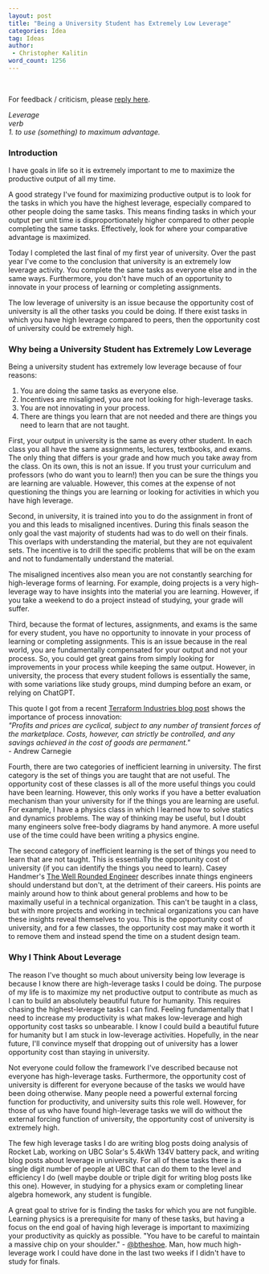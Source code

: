```yaml
---
layout: post
title: "Being a University Student has Extremely Low Leverage"
categories: Idea
tag: Ideas
author:
 - Christopher Kalitin
word_count: 1256
---
```

<head>
    <meta property="og:image" content="{{site.url}}/assets/images/low-leverage-university/postscreenshot.jpg">
</head>

For feedback / criticism, please [reply here](https://x.com/CKalitin/status/1916367593910501869).

<i>Leverage</i>  
<i>verb</i>    
<i>1. to use (something) to maximum advantage.</i>  

### <b>Introduction</b>

I have goals in life so it is extremely important to me to maximize the productive output of all my time.

A good strategy I've found for maximizing productive output is to look for the tasks in which you have the highest leverage, especially compared to other people doing the same tasks. This means finding tasks in which your output per unit time is disproportionately higher compared to other people completing the same tasks. Effectively, look for where your comparative advantage is maximized.

Today I completed the last final of my first year of university. Over the past year I've come to the conclusion that university is an extremely low leverage activity. You complete the same tasks as everyone else and in the same ways. Furthermore, you don't have much of an opportunity to innovate in your process of learning or completing assignments.

The low leverage of university is an issue because the opportunity cost of university is all the other tasks you could be doing. If there exist tasks in which you have high leverage compared to peers, then the opportunity cost of university could be extremely high.

### <b>Why being a University Student has Extremely Low Leverage</b>

Being a university student has extremely low leverage because of four reasons:
1. You are doing the same tasks as everyone else.
2. Incentives are misaligned, you are not looking for high-leverage tasks.
2. You are not innovating in your process.
3. There are things you learn that are not needed and there are things you need to learn that are not taught.

First, your output in university is the same as every other student. In each class you all have the same assignments, lectures, textbooks, and exams. The only thing that differs is your grade and how much you take away from the class. On its own, this is not an issue. If you trust your curriculum and professors (who do want you to learn!) then you can be sure the things you are learning are valuable. However, this comes at the expense of not questioning the things you are learning or looking for activities in which you have high leverage.

Second, in university, it is trained into you to do the assignment in front of you and this leads to misaligned incentives. During this finals season the only goal the vast majority of students had was to do well on their finals. This overlaps with understanding the material, but they are not equivalent sets. The incentive is to drill the specific problems that will be on the exam and not to fundamentally understand the material.

The misaligned incentives also mean you are not constantly searching for high-leverage forms of learning. For example, doing projects is a very high-leverage way to have insights into the material you are learning. However, if you take a weekend to do a project instead of studying, your grade will suffer.

Third, because the format of lectures, assignments, and exams is the same for every student, you have no opportunity to innovate in your process of learning or completing assignments. This is an issue because in the real world, you are fundamentally compensated for your output and not your process. So, you could get great gains from simply looking for improvements in your process while keeping the same output. However, in university, the process that every student follows is essentially the same, with some variations like study groups, mind dumping before an exam, or relying on ChatGPT. 

This quote I got from a recent [Terraform Industries blog post](https://terraformindustries.wordpress.com/2025/03/25/no-excuses-how-to-build-scale-and-win-in-hard-tech/) shows the importance of process innovation:  
<i>"Profits and prices are cyclical, subject to any number of transient forces of the marketplace. Costs, however, can strictly be controlled, and any savings achieved in the cost of goods are permanent."</i>  
\- Andrew Carnegie  

Fourth, there are two categories of inefficient learning in university. The first category is the set of things you are taught that are not useful. The opportunity cost of these classes is all of the more useful things you could have been learning. However, this only works if you have a better evaluation mechanism than your university for if the things you are learning are useful. For example, I have a physics class in which I learned how to solve statics and dynamics problems. The way of thinking may be useful, but I doubt many engineers solve free-body diagrams by hand anymore. A more useful use of the time could have been writing a physics engine.

The second category of inefficient learning is the set of things you need to learn that are not taught. This is essentially the opportunity cost of university (if you can identify the things you need to learn). Casey Handmer's [The Well Rounded Engineer](https://caseyhandmer.wordpress.com/2024/01/30/the-well-rounded-engineer/) describes innate things engineers should understand but don't, at the detriment of their careers. His points are mainly around how to think about general problems and how to be maximally useful in a technical organization. This can't be taught in a class, but with more projects and working in technical organizations you can have these insights reveal themselves to you. This is the opportunity cost of university, and for a few classes, the opportunity cost may make it worth it to remove them and instead spend the time on a student design team. 

### <b>Why I Think About Leverage</b>

The reason I've thought so much about university being low leverage is because I know there are high-leverage tasks I could be doing. The purpose of my life is to maximize my net productive output to contribute as much as I can to build an absolutely beautiful future for humanity. This requires chasing the highest-leverage tasks I can find. Feeling fundamentally that I need to increase my productivity is what makes low-leverage and high opportunity cost tasks so unbearable. I know I could build a beautiful future for humanity but I am stuck in low-leverage activities. Hopefully, in the near future, I'll convince myself that dropping out of university has a lower opportunity cost than staying in university.

Not everyone could follow the framework I've described because not everyone has high-leverage tasks. Furthermore, the opportunity cost of university is different for everyone because of the tasks we would have been doing otherwise. Many people need a powerful external forcing function for productivity, and university suits this role well. However, for those of us who have found high-leverage tasks we will do without the external forcing function of university, the opportunity cost of university is extremely high.

The few high leverage tasks I do are writing blog posts doing analysis of Rocket Lab, working on UBC Solar's 5.4kWh 134V battery pack, and writing blog posts about leverage in university. For all of these tasks there is a single digit number of people at UBC that can do them to the level and efficiency I do (well maybe double or triple digit for writing blog posts like this one). However, in studying for a physics exam or completing linear algebra homework, any student is fungible. 

A great goal to strive for is finding the tasks for which you are not fungible. Learning physics is a prerequisite for many of these tasks, but having a focus on the end goal of having high leverage is important to maximizing your productivity as quickly as possible. "You have to be careful to maintain a massive chip on your shoulder." - [@btheshoe](https://x.com/btheshoe/status/1807520518704427409). Man, how much high-leverage work I could have done in the last two weeks if I didn't have to study for finals. 
